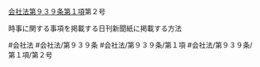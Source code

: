 [会社法第９３９条第１項](会社法＿＿＿＿第９３９条第１項)第２号

時事に関する事項を掲載する日刊新聞紙に掲載する方法


#会社法
#会社法/第９３９条
#会社法/第９３９条/第１項
#会社法/第９３９条/第１項/第２号
